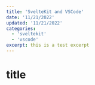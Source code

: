 ```yaml
---
title: 'SvelteKit and VSCode'
date: '11/21/2022'
updated: '11/21/2022'
categories:
  - 'sveltekit'
  - 'vscode'
excerpt: this is a test excerpt
---
```


# title
